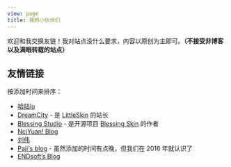 ```yaml
---
view: page
title: 我的小伙伴们
---
```


欢迎和我交换友链！我对站点没什么要求，内容以原创为主即可。**（不接受非博客以及满眼转载的站点）**

## 友情链接

按添加时间来排序：

- [哈陆lu](https://halu.lu/)
- [DreamCity](https://www.littleqiu.net/) - 是 [LittleSkin](https://littleskin.cn) 的站长
- [Blessing Studio](https://blessing.studio/) - 是开源项目 [Blessing Skin](https://github.com/printempw/blessing-skin-server) 的作者
- [NciYuan! Blog](https://blog.nciyuan.net/)
- [刘伟](https://darrenliuwei.com/)
- [Paji's blog](https://blog.honoka.club/) - 虽然添加的时间有点晚，但我们在 2016 年就认识了
- [ENDsoft’s Blog](https://blog.r-ay.cn/)

<ClientOnly>
  <vue-disqus class="mt-30" :shortname="$themeConfig.disqus" />
</ClientOnly>

<script>
export default {
  components: {
    VueDisqus: () => import(/* webpackChunkName = "vue-disqus" */ 'vue-disqus/dist/vue-disqus.vue')
  }
}
</script>
